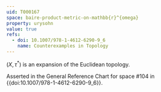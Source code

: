 ```yaml
---
uid: T000167
space: baire-product-metric-on-mathbb{r}^{omega}
property: urysohn
value: true
refs:
  - doi: 10.1007/978-1-4612-6290-9_6
    name: Counterexamples in Topology
---
```

$(X, \tau^{*})$ is an expansion of the Euclidean topology.

Asserted in the General Reference Chart for space #104 in
{{doi:10.1007/978-1-4612-6290-9_6}}.
